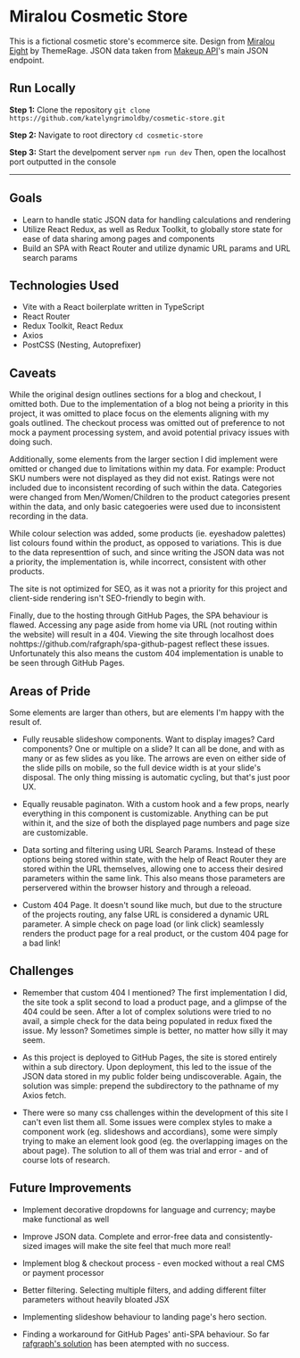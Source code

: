 # Miralou Cosmetic Store
This is a fictional cosmetic store's ecommerce site. Design from [Miralou Eight](https://www.figma.com/community/file/1148147308548932653) by ThemeRage. JSON data taken from [Makeup API](https://makeup-api.herokuapp.com/)'s main JSON endpoint.

## Run Locally
**Step 1:** Clone the repository
`git clone https://github.com/katelyngrimoldby/cosmetic-store.git`

**Step 2:** Navigate to root directory
`cd cosmetic-store`

**Step 3:** Start the develpoment server
`npm run dev`
Then, open the localhost port outputted in the console

---
## Goals
- Learn to handle static JSON data for handling calculations and rendering
- Utilize React Redux, as well as Redux Toolkit, to globally store state for ease of data sharing among pages and components
- Build an SPA with React Router and utilize dynamic URL params and URL search params

## Technologies Used
- Vite with a React boilerplate written in TypeScript
- React Router
- Redux Toolkit, React Redux
- Axios
- PostCSS (Nesting, Autoprefixer)

## Caveats
While the original design outlines sections for a blog and checkout, I omitted both. Due to the implementation of a blog not being a priority in this project, it was omitted to place focus on the elements aligning with my goals outlined. The checkout process was omitted out of preference to not mock a payment processing system, and avoid potential privacy issues with doing such. 

Additionally, some elements from the larger section I did implement were omitted or changed due to limitations within my data. For example: Product SKU numbers were not displayed as they did not exist. Ratings were not included due to inconsistent recording of such within the data. Categories were changed from Men/Women/Children to the product categories present within the data, and only basic categoeries were used due to inconsistent recording in the data. 

While colour selection was added, some products (ie. eyeshadow palettes) list colours found within the product, as opposed to variations. This is due to the data representtion of such, and since writing the JSON data was not a priority, the implementation is, while incorrect, consistent with other products. 

The site is not optimized for SEO, as it was not a priority for this project and client-side rendering isn't SEO-friendly to begin with. 

Finally, due to the hosting through GitHub Pages, the SPA behaviour is flawed. Accessing any page aside from home via URL (not routing within the website) will result in a 404. Viewing the site through localhost does nohttps://github.com/rafgraph/spa-github-pagest reflect these issues. Unfortunately this also means the custom 404 implementation is unable to be seen through GitHub Pages.

## Areas of Pride
Some elements are larger than others, but are elements I'm happy with the result of.

- Fully reusable slideshow components. Want to display images? Card components? One or multiple on a slide? It can all be done, and with as many or as few slides as you like. The arrows are even on either side of the slide pills on mobile, so the full device width is at your slide's disposal. The only thing missing is automatic cycling, but that's just poor UX. 

- Equally reusable paginaton. With a custom hook and a few props, nearly everything in this component is customizable. Anything can be put within it, and the size of both the displayed page numbers and page size are customizable. 

- Data sorting and filtering using URL Search Params. Instead of these options being stored within state, with the help of React Router they are stored within the URL themselves, allowing one to access their desired parameters within the same link. This also means those parameters are perservered within the browser history and through a releoad. 

- Custom 404 Page. It doesn't sound like much, but due to the structure of the projects routing, any false URL is considered a dynamic URL parameter. A simple check on page load (or link click) seamlessly renders the product page for a real product, or the custom 404 page for a bad link!

## Challenges
- Remember that custom 404 I mentioned? The first implementation I did, the site took a split second to load a product page, and a glimpse of the 404 could be seen. After a lot of complex solutions were tried to no avail, a simple check for the data being populated in redux fixed the issue. My lesson? Sometimes simple is better, no matter how silly it may seem. 

- As this project is deployed to GitHub Pages, the site is stored entirely within a sub directory. Upon deployment, this led to the issue of the JSON data stored in my public folder being undiscoverable. Again, the solution was simple: prepend the subdirectory to the pathname of my Axios fetch. 

- There were so many css challenges within the development of this site I can't even list them all. Some issues were complex styles to make a component work (eg. slideshows and accordians), some were simply trying to make an element look good (eg. the overlapping images on the about page). The solution to all of them was trial and error - and of course lots of research.


## Future Improvements
- Implement decorative dropdowns for language and currency; maybe make functional as well

- Improve JSON data. Complete and error-free data and consistently-sized images will make the site feel that much more real!

- Implement blog & checkout process - even mocked without a real CMS or payment processor

- Better filtering. Selecting multiple filters, and adding different filter parameters without heavily bloated JSX

- Implementing slideshow behaviour to landing page's hero section.

- Finding a workaround for GitHub Pages' anti-SPA behaviour. So far [rafgraph's solution](https://github.com/rafgraph/spa-github-pages) has been atempted with no success.
